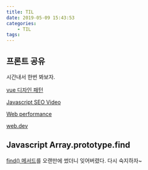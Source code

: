 ```yaml
---
title: TIL
date: 2019-05-09 15:43:53
categories:
    - TIL
tags:
---
```


## 프론트 공유

시간내서 한번 봐보자.

[vue 디자인 패턴](https://www.youtube.com/watch?v=RF1bbhRw9sg)

[Javascript SEO Video](https://webmasters.googleblog.com/2019/03/introducing-new-javascript-seo-video.html)

[Web performance](https://developers.google.com/web/tools/lighthouse/audits/budgets)

[web.dev](https://web.dev/)

## Javascript Array.prototype.find

[find() 메서드](https://developer.mozilla.org/ko/docs/Web/JavaScript/Reference/Global_Objects/Array/find)를 오랜만에 썼더니 잊어버렸다. 다시 숙지하자~

